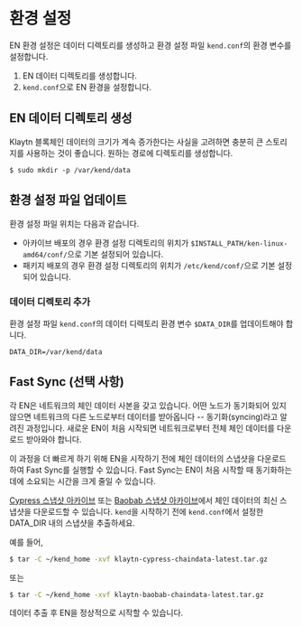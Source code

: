 # 환경 설정

EN 환경 설정은 데이터 디렉토리를 생성하고 환경 설정 파일 `kend.conf`의 환경 변수를 설정합니다.

1. EN 데이터 디렉토리를 생성합니다.
2. `kend.conf`으로 EN 환경을 설정합니다.

## EN 데이터 디렉토리 생성<a id="en-data-directory-creation"></a>

Klaytn 블록체인 데이터의 크기가 계속 증가한다는 사실을 고려하면 충분히 큰 스토리지를 사용하는 것이 좋습니다. 원하는 경로에 디렉토리를 생성합니다.

```text
$ sudo mkdir -p /var/kend/data
```

## 환경 설정 파일 업데이트

환경 설정 파일 위치는 다음과 같습니다.

* 아카이브 배포의 경우 환경 설정 디렉토리의 위치가 `$INSTALL_PATH/ken-linux-amd64/conf/`으로 기본 설정되어 있습니다.
* 패키지 배포의 경우 환경 설정 디렉토리의 위치가 `/etc/kend/conf/`으로 기본 설정되어 있습니다.

### 데이터 디렉토리 추가

환경 설정 파일 `kend.conf`의 데이터 디렉토리 환경 변수 `$DATA_DIR`를 업데이트해야 합니다.

```text
DATA_DIR=/var/kend/data
```

## Fast Sync \(선택 사항\)

각 EN은 네트워크의 체인 데이터 사본을 갖고 있습니다. 어떤 노드가 동기화되어 있지 않으면 네트워크의 다른 노드로부터 데이터를 받아옵니다 -- 동기화(syncing)라고 알려진 과정입니다. 새로운 EN이 처음 시작되면 네트워크로부터 전체 체인 데이터를 다운로드 받아와야 합니다.

이 과정을 더 빠르게 하기 위해 EN을 시작하기 전에 체인 데이터의 스냅샷을 다운로드하여 Fast Sync를 실행할 수 있습니다. Fast Sync는 EN이 처음 시작할 때 동기화하는 데에 소요되는 시간을 크게 줄일 수 있습니다.

[Cypress 스냅샷 아카이브](http://packages.klaytn.net/cypress/chaindata/) 또는 [Baobab 스냅샷 아카이브](http://packages.klaytn.net/baobab/chaindata/)에서 체인 데이터의 최신 스냅샷을 다운로드할 수 있습니다. `kend`을 시작하기 전에 `kend.conf`에서 설정한 DATA\_DIR 내의 스냅샷을 추출하세요.

예를 들어,

```bash
$ tar -C ~/kend_home -xvf klaytn-cypress-chaindata-latest.tar.gz
```

또는

```bash
$ tar -C ~/kend_home -xvf klaytn-baobab-chaindata-latest.tar.gz
```

데이터 추출 후 EN을 정상적으로 시작할 수 있습니다.

## <a id="en-start-stop-status"></a>